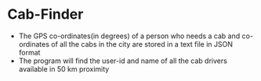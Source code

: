 # Cab-Finder

- The GPS co-ordinates(in degrees) of a person who needs a cab and co-ordinates of all the cabs in the city are stored in a text file in JSON format
- The program will find the user-id and name of all the cab drivers available in 50 km proximity
